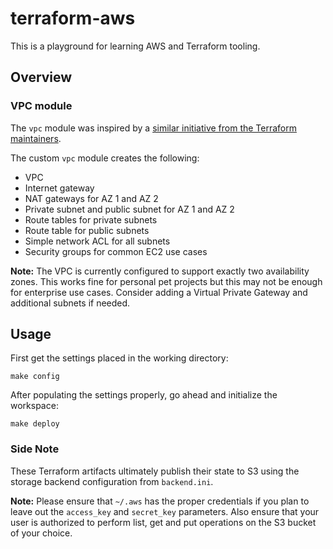 # terraform-aws

This is a playground for learning AWS and Terraform tooling.

## Overview

### VPC module

The `vpc` module was inspired by a [similar initiative from the Terraform maintainers](https://registry.terraform.io/modules/terraform-aws-modules/vpc/aws/1.37.0).

The custom `vpc` module creates the following:

- VPC
- Internet gateway
- NAT gateways for AZ 1 and AZ 2
- Private subnet and public subnet for AZ 1 and AZ 2
- Route tables for private subnets
- Route table for public subnets
- Simple network ACL for all subnets
- Security groups for common EC2 use cases

**Note:** The VPC is currently configured to support exactly two
availability zones. This works fine for personal pet projects but this
may not be enough for enterprise use cases. Consider adding a Virtual Private
Gateway and additional subnets if needed.

## Usage

First get the settings placed in the working directory:

    make config

After populating the settings properly, go ahead and initialize the workspace:

    make deploy

### Side Note

These Terraform artifacts ultimately publish their state to S3 using the storage backend configuration from `backend.ini`.

**Note:** Please ensure that `~/.aws` has the proper credentials if you plan to leave out the `access_key` and `secret_key` parameters. Also ensure that your user is authorized to perform list, get and put operations on the S3 bucket of your choice.
